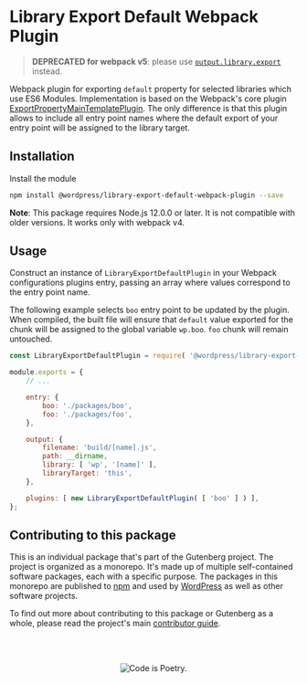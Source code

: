 # Library Export Default Webpack Plugin

> **DEPRECATED for webpack v5**: please use [`output.library.export`](https://webpack.js.org/configuration/output/#outputlibraryexport) instead.

Webpack plugin for exporting `default` property for selected libraries which use ES6 Modules. Implementation is based on the Webpack's core plugin [ExportPropertyMainTemplatePlugin](https://github.com/webpack/webpack/blob/51b0df77e4f366163730ee465f01458bfad81f34/lib/ExportPropertyMainTemplatePlugin.js). The only difference is that this plugin allows to include all entry point names where the default export of your entry point will be assigned to the library target.

## Installation

Install the module

```bash
npm install @wordpress/library-export-default-webpack-plugin --save
```

**Note**: This package requires Node.js 12.0.0 or later. It is not compatible with older versions. It works only with webpack v4.

## Usage

Construct an instance of `LibraryExportDefaultPlugin` in your Webpack configurations plugins entry, passing an array where values correspond to the entry point name.

The following example selects `boo` entry point to be updated by the plugin. When compiled, the built file will ensure that `default` value exported for the chunk will be assigned to the global variable `wp.boo`. `foo` chunk will remain untouched.

```js
const LibraryExportDefaultPlugin = require( '@wordpress/library-export-default-webpack-plugin' );

module.exports = {
	// ...

	entry: {
		boo: './packages/boo',
		foo: './packages/foo',
	},

	output: {
		filename: 'build/[name].js',
		path: __dirname,
		library: [ 'wp', '[name]' ],
		libraryTarget: 'this',
	},

	plugins: [ new LibraryExportDefaultPlugin( [ 'boo' ] ) ],
};
```

## Contributing to this package

This is an individual package that's part of the Gutenberg project. The project is organized as a monorepo. It's made up of multiple self-contained software packages, each with a specific purpose. The packages in this monorepo are published to [npm](https://www.npmjs.com/) and used by [WordPress](https://make.wordpress.org/core/) as well as other software projects.

To find out more about contributing to this package or Gutenberg as a whole, please read the project's main [contributor guide](https://github.com/WordPress/gutenberg/tree/HEAD/CONTRIBUTING.md).

<br /><br /><p align="center"><img src="https://s.w.org/style/images/codeispoetry.png?1" alt="Code is Poetry." /></p>
